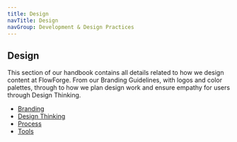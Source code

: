 ```yaml
---
title: Design
navTitle: Design
navGroup: Development & Design Practices
---
```


## Design

This section of our handbook contains all details related to how we design content at FlowForge. From our Branding Guidelines, with logos and color palettes, through to how we plan design work and ensure empathy for users through Design Thinking.

- [Branding](./branding.md)
- [Design Thinking](./design-thinking.md)
- [Process](./process.md)
- [Tools](./tools.md)